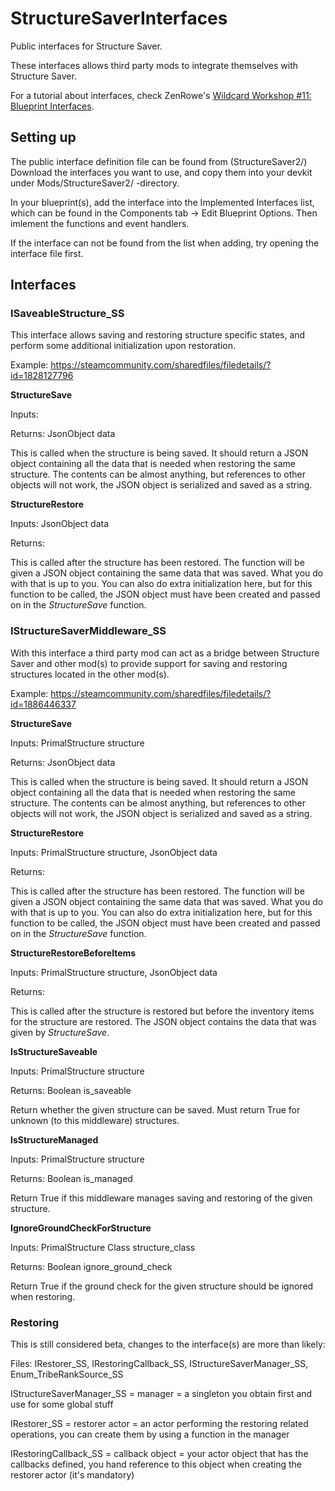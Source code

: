 # StructureSaverInterfaces
Public interfaces for Structure Saver.

These interfaces allows third party mods to integrate themselves with Structure Saver.

For a tutorial about interfaces, check ZenRowe's [Wildcard Workshop #11: Blueprint Interfaces](https://survivetheark.com/index.php?/forums/topic/352467-wildcard-workshop-11-blueprint-interfaces/).

## Setting up

The public interface definition file can be found from (StructureSaver2/)
Download the interfaces you want to use, and copy them into your devkit under Mods/StructureSaver2/ -directory.

In your blueprint(s), add the interface into the Implemented Interfaces list, which can be found in the Components tab -> Edit Blueprint Options. Then imlement the functions and event handlers.

If the interface can not be found from the list when adding, try opening the interface file first.


## Interfaces

### ISaveableStructure_SS
This interface allows saving and restoring structure specific states, and perform some additional initialization upon restoration.

Example: https://steamcommunity.com/sharedfiles/filedetails/?id=1828127796


**StructureSave**

Inputs: 

Returns: JsonObject data

This is called when the structure is being saved. It should return a JSON object containing all the data that is needed when restoring the same structure. The contents can be almost anything, but references to other objects will not work, the JSON object is serialized and saved as a string.


**StructureRestore**

Inputs: JsonObject data

Returns:

This is called after the structure has been restored. The function will be given a JSON object containing the same data that was saved. What you do with that is up to you. You can also do extra initialization here, but for this function to be called, the JSON object must have been created and passed on in the *StructureSave* function.




### IStructureSaverMiddleware_SS
With this interface a third party mod can act as a bridge between Structure Saver and other mod(s) to provide support for saving and restoring structures located in the other mod(s).

Example: https://steamcommunity.com/sharedfiles/filedetails/?id=1886446337


**StructureSave**

Inputs: PrimalStructure structure

Returns: JsonObject data

This is called when the structure is being saved. It should return a JSON object containing all the data that is needed when restoring the same structure. The contents can be almost anything, but references to other objects will not work, the JSON object is serialized and saved as a string.


**StructureRestore**

Inputs: PrimalStructure structure, JsonObject data

Returns:

This is called after the structure has been restored. The function will be given a JSON object containing the same data that was saved. What you do with that is up to you. You can also do extra initialization here, but for this function to be called, the JSON object must have been created and passed on in the *StructureSave* function.


**StructureRestoreBeforeItems**

Inputs: PrimalStructure structure, JsonObject data

Returns: 

This is called after the structure is restored but before the inventory items for the structure are restored. The JSON object contains the data that was given by *StructureSave*.


**IsStructureSaveable**

Inputs: PrimalStructure structure

Returns: Boolean is_saveable

Return whether the given structure can be saved. Must return True for unknown (to this middleware) structures.


**IsStructureManaged**

Inputs: PrimalStructure structure

Returns: Boolean is_managed

Return True if this middleware manages saving and restoring of the given structure.


**IgnoreGroundCheckForStructure**

Inputs: PrimalStructure Class structure_class

Returns: Boolean ignore_ground_check

Return True if the ground check for the given structure should be ignored when restoring.



### Restoring

This is still considered beta, changes to the interface(s) are more than likely:

Files: IRestorer_SS, IRestoringCallback_SS, IStructureSaverManager_SS, Enum_TribeRankSource_SS

IStructureSaverManager_SS = manager = a singleton you obtain first and use for some global stuff

IRestorer_SS = restorer actor = an actor performing the restoring related operations, you can create them by using a function in the manager

IRestoringCallback_SS = callback object = your actor object that has the callbacks defined, you hand reference to this object when creating the restorer actor (it's mandatory)
